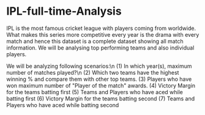 # IPL-full-time-Analysis
IPL is the most famous cricket league with players coming from worldwide. What makes this series more competitive every year is the drama with every match and hence this dataset is a complete dataset showing all match information. We will be analysing top performing teams and also individual players.

We will be analyzing following scenarios:\n
(1) In which year(s), maximum number of matches played?\n
(2) Which two teams have the highest winning % and compare them with other top teams. 
(3) Players who have won maximum number of "Player of the match" awards.
(4) Victory Margin for the teams batting first 
(5) Teams and Players who have aced while batting first 
(6) Victory Margin for the teams batting second 
(7) Teams and Players who have aced while batting second
